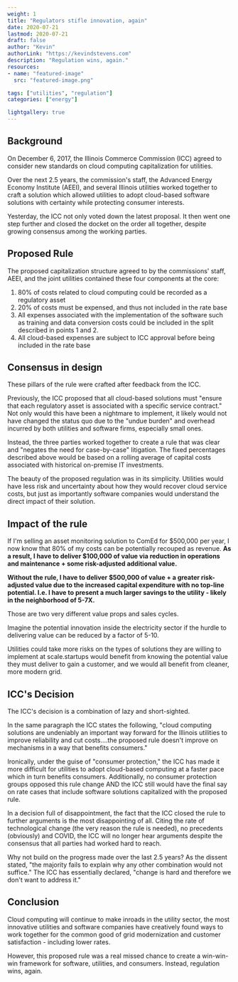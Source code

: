 ```yaml
---
weight: 1
title: "Regulators stifle innovation, again"
date: 2020-07-21
lastmod: 2020-07-21
draft: false
author: "Kevin"
authorLink: "https://kevindstevens.com"
description: "Regulation wins, again."
resources:
- name: "featured-image"
  src: "featured-image.png"

tags: ["utilities", "regulation"]
categories: ["energy"]

lightgallery: true
---
```


## Background

On December 6, 2017, the Illinois Commerce Commission (ICC) agreed to consider new standards on cloud computing capitalization for utilities. 

Over the next 2.5 years, the commission's staff, the Advanced Energy Economy Institute (AEEI), and several Illinois utilities worked together to craft a solution which allowed utilities to adopt cloud-based software solutions with certainty while protecting consumer interests.  

Yesterday, the ICC not only voted down the latest proposal. It then went one step further and closed the docket on the order all together, despite growing consensus among the working parties.

## Proposed Rule

The proposed capitalization structure agreed to by the commissions' staff, AEEI, and the joint utilities contained these four components at the core:

1. 80% of costs related to cloud computing could be recorded as a regulatory asset
2. 20% of costs must be expensed, and thus not included in the rate base
3. All expenses associated with the implementation of the software such as training and data conversion costs could be included in the split described in points 1 and 2.
4. All cloud-based expenses are subject to ICC approval before being included in the rate base

## Consensus in design

These pillars of the rule were crafted after feedback from the ICC. 

Previously, the ICC proposed that all cloud-based solutions must "ensure that each regulatory asset is associated with a specific service contract." Not only would this have been a nightmare to implement, it likely would not have changed the status quo due to the "undue burden" and overhead incurred by both utilities and software firms, especially small ones.

Instead, the three parties worked together to create a rule that was clear and "negates the need for case-by-case" litigation. The fixed percentages described above would be based on a rolling average of capital costs associated with historical on-premise IT investments. 

The beauty of the proposed regulation was in its simplicity. Utilities would have less risk and uncertainty about how they would recover cloud service costs, but just as importantly software companies would understand the direct impact of their solution.

## Impact of the rule

If I'm selling an asset monitoring solution to ComEd for $500,000 per year, I now know that 80% of my costs can be potentially recouped as revenue.  **As a result, I have to deliver $100,000 of value via reduction in operations and maintenance + some risk-adjusted additional value.**

**Without the rule, I have to deliver $500,000 of value + a greater risk-adjusted value due to the increased capital expenditure with no top-line potential. I.e. I have to present a much larger savings to the utility - likely in the neighborhood of 5-7X.**

Those are two very different value props and sales cycles. 

Imagine the potential innovation inside the electricity sector if the hurdle to delivering value can be reduced by a factor of 5-10. 

Utilities could take more risks on the types of solutions they are willing to implement at scale.startups would benefit from knowing the potential value they must deliver to gain a customer, and we would all benefit from cleaner, more modern grid.

## ICC's Decision

The ICC's decision is a combination of lazy and short-sighted. 

In the same paragraph the ICC states the following, "cloud computing solutions are undeniably an important way forward for the Illinois utilities to improve reliability and cut costs....the proposed rule doesn't improve on mechanisms in a way that benefits consumers."

Ironically, under the guise of "consumer protection," the ICC has made it more difficult for utilities to adopt cloud-based computing at a faster pace which in turn benefits consumers. Additionally, no consumer protection groups opposed this rule change AND the ICC still would have the final say on rate cases that include software solutions capitalized with the proposed rule.

In a decision full of disappointment, the fact that the ICC closed the rule to further arguments is the most disappointing of all. Citing the rate of technological change (the very reason the rule is needed), no precedents (obviously) and COVID, the ICC will no longer hear arguments despite the consensus that all parties had worked hard to reach.

Why not build on the progress made over the last 2.5 years?  As the dissent stated, "the majority fails to explain why any other combination would not suffice." The ICC has essentially declared, "change is hard and therefore we don't want to address it."

## Conclusion

Cloud computing will continue to make inroads in the utility sector, the most innovative utilities and software companies have creatively found ways to work together for the common good of grid modernization and customer satisfaction - including lower rates.

However, this proposed rule was a real missed chance to create a win-win-win framework for software, utilities, and consumers. Instead, regulation wins, again.

